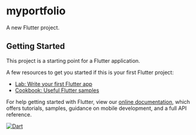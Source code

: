 # myportfolio

A new Flutter project.

## Getting Started

This project is a starting point for a Flutter application.

A few resources to get you started if this is your first Flutter project:

- [Lab: Write your first Flutter app](https://flutter.dev/docs/get-started/codelab)
- [Cookbook: Useful Flutter samples](https://flutter.dev/docs/cookbook)

For help getting started with Flutter, view our
[online documentation](https://flutter.dev/docs), which offers tutorials,
samples, guidance on mobile development, and a full API reference.


[![Dart](https://github.com/oghenekparobor/my-portfolio-web/actions/workflows/dart.yml/badge.svg)](https://github.com/oghenekparobor/my-portfolio-web/actions/workflows/dart.yml)